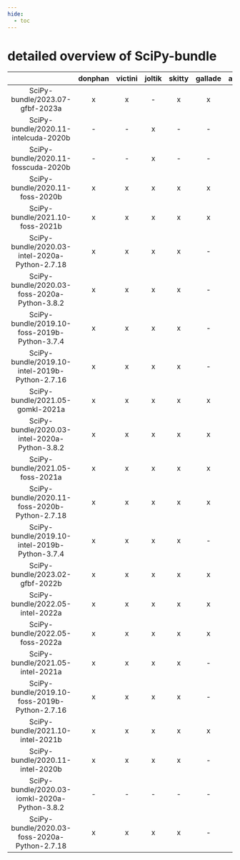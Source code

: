 ```yaml
---
hide:
  - toc
---
```


detailed overview of SciPy-bundle
=================================

| |donphan|victini|joltik|skitty|gallade|accelgor|swalot|doduo|
| :---: | :---: | :---: | :---: | :---: | :---: | :---: | :---: | :---: |
|SciPy-bundle/2023.07-gfbf-2023a|x|x|-|x|x|x|x|x|
|SciPy-bundle/2020.11-intelcuda-2020b|-|-|x|-|-|-|-|-|
|SciPy-bundle/2020.11-fosscuda-2020b|-|-|x|-|-|x|-|-|
|SciPy-bundle/2020.11-foss-2020b|x|x|x|x|x|x|x|x|
|SciPy-bundle/2021.10-foss-2021b|x|x|x|x|x|x|x|x|
|SciPy-bundle/2020.03-intel-2020a-Python-2.7.18|x|x|x|x|-|-|x|x|
|SciPy-bundle/2020.03-foss-2020a-Python-3.8.2|x|x|x|x|-|-|x|x|
|SciPy-bundle/2019.10-foss-2019b-Python-3.7.4|x|x|x|x|-|x|x|x|
|SciPy-bundle/2019.10-intel-2019b-Python-2.7.16|x|x|x|x|-|-|x|x|
|SciPy-bundle/2021.05-gomkl-2021a|x|x|x|x|x|x|x|x|
|SciPy-bundle/2020.03-intel-2020a-Python-3.8.2|x|x|x|x|x|x|x|x|
|SciPy-bundle/2021.05-foss-2021a|x|x|x|x|x|x|x|x|
|SciPy-bundle/2020.11-foss-2020b-Python-2.7.18|x|x|x|x|x|-|x|x|
|SciPy-bundle/2019.10-intel-2019b-Python-3.7.4|x|x|x|x|-|-|x|x|
|SciPy-bundle/2023.02-gfbf-2022b|x|x|x|x|x|x|x|x|
|SciPy-bundle/2022.05-intel-2022a|x|x|x|x|x|x|x|x|
|SciPy-bundle/2022.05-foss-2022a|x|x|x|x|x|x|x|x|
|SciPy-bundle/2021.05-intel-2021a|x|x|x|x|-|-|x|x|
|SciPy-bundle/2019.10-foss-2019b-Python-2.7.16|x|x|x|x|-|-|x|x|
|SciPy-bundle/2021.10-intel-2021b|x|x|x|x|x|x|x|x|
|SciPy-bundle/2020.11-intel-2020b|x|x|x|x|-|-|x|x|
|SciPy-bundle/2020.03-iomkl-2020a-Python-3.8.2|-|-|-|-|-|-|-|x|
|SciPy-bundle/2020.03-foss-2020a-Python-2.7.18|x|x|x|x|-|-|-|-|

